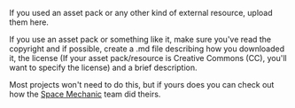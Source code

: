 If you used an asset pack or any other kind of external resource, upload them here. 

If you use an asset pack or something like it, make sure you've read the copyright and if possible, create a .md file describing how you downloaded it, the license (If your asset pack/resource is Creative Commons (CC), you'll want to specify the license) and a brief description. 

Most projects won't need to do this, but if yours does you can check out how the [Space Mechanic](https://github.com/TAP-GGC/NinjaTurtles/blob/main/Resources/Asset%20Package.md) team did theirs.
